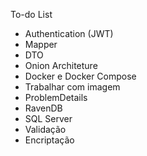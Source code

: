 To-do List
- Authentication (JWT)
- Mapper
- DTO
- Onion Architeture
- Docker e Docker Compose
- Trabalhar com imagem
- ProblemDetails
- RavenDB
- SQL Server
- Validação
- Encriptação
